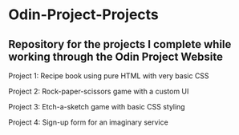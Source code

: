 # Odin-Project-Projects

## Repository for the projects I complete while working through the Odin Project Website

Project 1: Recipe book using pure HTML with very basic CSS

Project 2: Rock-paper-scissors game with a custom UI

Project 3: Etch-a-sketch game with basic CSS styling

Project 4: Sign-up form for an imaginary service